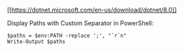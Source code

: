 [[https://dotnet.microsoft.com/en-us/download/dotnet/8.0]]

Display Paths with Custom Separator in PowerShell:
~~~
$paths = $env:PATH -replace ';', "`r`n"
Write-Output $paths
~~~
